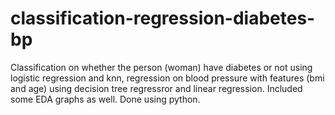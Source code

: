 # classification-regression-diabetes-bp
Classification on whether the person (woman) have diabetes or not using logistic regression and knn, regression on blood pressure with features (bmi and age) using decision tree regressror and linear regression. Included some EDA graphs as well. Done using python.
